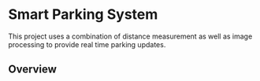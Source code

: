 # Smart Parking System
This project uses a combination of distance measurement as well as image processing to provide real time parking updates.

## Overview
